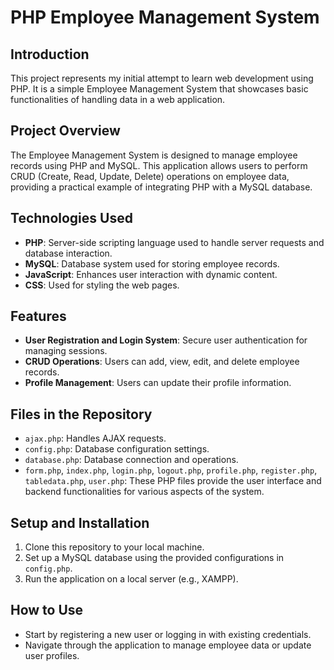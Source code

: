 # PHP Employee Management System

## Introduction
This project represents my initial attempt to learn web development using PHP. It is a simple Employee Management System that showcases basic functionalities of handling data in a web application.

## Project Overview
The Employee Management System is designed to manage employee records using PHP and MySQL. This application allows users to perform CRUD (Create, Read, Update, Delete) operations on employee data, providing a practical example of integrating PHP with a MySQL database.

## Technologies Used
- **PHP**: Server-side scripting language used to handle server requests and database interaction.
- **MySQL**: Database system used for storing employee records.
- **JavaScript**: Enhances user interaction with dynamic content.
- **CSS**: Used for styling the web pages.

## Features
- **User Registration and Login System**: Secure user authentication for managing sessions.
- **CRUD Operations**: Users can add, view, edit, and delete employee records.
- **Profile Management**: Users can update their profile information.

## Files in the Repository
- `ajax.php`: Handles AJAX requests.
- `config.php`: Database configuration settings.
- `database.php`: Database connection and operations.
- `form.php`, `index.php`, `login.php`, `logout.php`, `profile.php`, `register.php`, `tabledata.php`, `user.php`: These PHP files provide the user interface and backend functionalities for various aspects of the system.

## Setup and Installation
1. Clone this repository to your local machine.
2. Set up a MySQL database using the provided configurations in `config.php`.
3. Run the application on a local server (e.g., XAMPP).

## How to Use
- Start by registering a new user or logging in with existing credentials.
- Navigate through the application to manage employee data or update user profiles.
